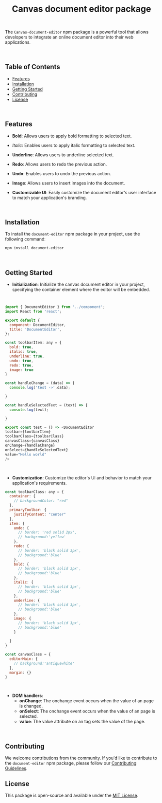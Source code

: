 <h1 align="center">Canvas document editor package</h1>

<!-- <p align="center"> -->
<!-- <a href="https://www.npmjs.com/package/\react-canvas-editor"><img src="https://img.shields.io/npm/v/react-canvas-editor.svg?sanitize=true" alt="Version"></a>
<a href="https://www.npmjs.com/package/@mindfiredigital/react-canvas-editor"><img src="https://img.shields.io/npm/l/@mindfiredigital/react-canvas-editor.svg?sanitize=true" alt="License"></a>
<a href="https://www.npmjs.com/package/@mindfiredigital/react-canvas-editor"><img src="https://img.shields.io/badge/PRs-welcome-brightgreen.svg" alt="PRs"></a>
</p> -->

<br>

The `Canvas-document-editor` npm package is a powerful tool that allows developers to integrate an online document editor into their web applications.

<br>

## Table of Contents

- [Features](#features)
- [Installation](#installation)
- [Getting Started](#getting-started)
- [Contributing](#contributing)
- [License](#license)

<br>

## Features

- **Bold**: Allows users to apply bold formatting to selected text.
- _Italic_: Enables users to apply italic formatting to selected text.
- **Underline**: Allows users to underline selected text.
- **Redo**: Allows users to redo the previous action.
- **Undo**: Enables users to undo the previous action.
- **Image**: Allows users to insert images into the document.

- **Customizable UI**: Easily customize the document editor's user interface to match your application's branding.

<br>

## Installation

To install the `document-editor` npm package in your project, use the following command:

```bash
npm install document-editor
```
<br>

## Getting Started

- **Initialization**: Initialize the canvas document editor in your project, specifying the container element where the editor will be embedded.

```javascript


import { DocumentEditor } from '../component';
import React from 'react';

export default {
  component: DocumentEditor,
  title: 'DocumentEditor',
};

const toolbarItem: any = {
  bold: true,
  italic: true,
  underline: true,
  undo: true,
  redo: true,
  image: true
}

const handleChange = (data) => {
  console.log('test ->',data);

}

const handleSelectedText = (text) => {
  console.log(text);

}

export const test = () => <DocumentEditor 
toolbar={toolbarItem}
toolbarClass={toolbarClass} 
canvasClass={canvasClass} 
onChange={handleChange} 
onSelect={handleSelectedText}
value="Hello world"
/>

```
<br>

- **Customization**: Customize the editor's UI and behavior to match your application's requirements.
```javascript
const toolbarClass: any = {
  container: {
    // backgroundColor: "red"
  },
  primaryToolbar: {
    justifyContent: "center"
  },
  item: {
    undo: {
      // border: 'red solid 2px',
      // background:'yellow'
    },
    redo: {
      // border: 'black solid 3px',
      // background:'blue'
    },
    bold: {
      // border: 'black solid 3px',
      // background:'blue'
    },
    italic: {
      // border: 'black solid 3px',
      // background:'blue'
    },
    underline: {
      // border: 'black solid 3px',
      // background:'blue'
    },
    image: {
      // border: 'black solid 3px',
      // background:'blue'
    }
    
  }
}

const canvasClass = {
  editorMain: {
    // background:'antiquewhite'
  },
  margin: {}
}
```
<br>

- **DOM handlers**: 
  - **onChange**: The onchange event occurs when the value of an page is changed.
  - **onSelect**: The onchange event occurs when the value of an page is selected.
  - **value**: The value attribute on an tag sets the value of the page.

<br>


## Contributing

We welcome contributions from the community. If you'd like to contribute to the `document-editor` npm package, please follow our [Contributing Guidelines](CONTRIBUTING.md).
<br>

## License

This package is open-source and available under the [MIT License](LICENSE).